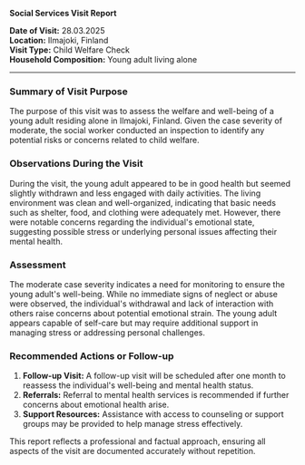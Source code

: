 

**Social Services Visit Report**

**Date of Visit:** 28.03.2025  
**Location:** Ilmajoki, Finland  
**Visit Type:** Child Welfare Check  
**Household Composition:** Young adult living alone  

---

### Summary of Visit Purpose  
The purpose of this visit was to assess the welfare and well-being of a young adult residing alone in Ilmajoki, Finland. Given the case severity of moderate, the social worker conducted an inspection to identify any potential risks or concerns related to child welfare.

### Observations During the Visit  
During the visit, the young adult appeared to be in good health but seemed slightly withdrawn and less engaged with daily activities. The living environment was clean and well-organized, indicating that basic needs such as shelter, food, and clothing were adequately met. However, there were notable concerns regarding the individual's emotional state, suggesting possible stress or underlying personal issues affecting their mental health.

### Assessment  
The moderate case severity indicates a need for monitoring to ensure the young adult's well-being. While no immediate signs of neglect or abuse were observed, the individual's withdrawal and lack of interaction with others raise concerns about potential emotional strain. The young adult appears capable of self-care but may require additional support in managing stress or addressing personal challenges.

### Recommended Actions or Follow-up  
1. **Follow-up Visit:** A follow-up visit will be scheduled after one month to reassess the individual's well-being and mental health status.
2. **Referrals:** Referral to mental health services is recommended if further concerns about emotional health arise.
3. **Support Resources:** Assistance with access to counseling or support groups may be provided to help manage stress effectively.

This report reflects a professional and factual approach, ensuring all aspects of the visit are documented accurately without repetition.